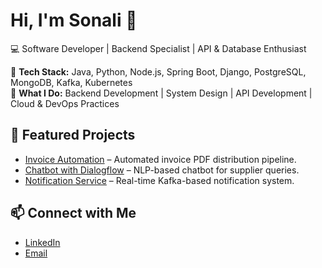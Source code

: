 # Hi, I'm Sonali 👋

💻 Software Developer | Backend Specialist | API & Database Enthusiast  

🔹 **Tech Stack:** Java, Python, Node.js, Spring Boot, Django, PostgreSQL, MongoDB, Kafka, Kubernetes  
🔹 **What I Do:** Backend Development | System Design | API Development | Cloud & DevOps Practices  

## 🚀 Featured Projects
- [Invoice Automation](https://github.com/yourname/invoice-automation) – Automated invoice PDF distribution pipeline.  
- [Chatbot with Dialogflow](https://github.com/yourname/chatbot-dialogflow) – NLP-based chatbot for supplier queries.  
- [Notification Service](https://github.com/yourname/notification-service) – Real-time Kafka-based notification system.  

## 📫 Connect with Me
- [LinkedIn](https://linkedin.com/in/yourname)  
- [Email](mailto:yourname@email.com)
